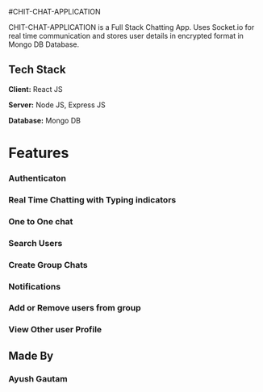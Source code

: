 
#CHIT-CHAT-APPLICATION

CHIT-CHAT-APPLICATION is a Full Stack Chatting App.
Uses Socket.io for real time communication and stores user details in encrypted format in Mongo DB Database.
## Tech Stack

**Client:** React JS

**Server:** Node JS, Express JS

**Database:** Mongo DB
  
# Features

### Authenticaton

### Real Time Chatting with Typing indicators
### One to One chat
### Search Users
### Create Group Chats
### Notifications 
### Add or Remove users from group
### View Other user Profile
## Made By
### Ayush Gautam



  
